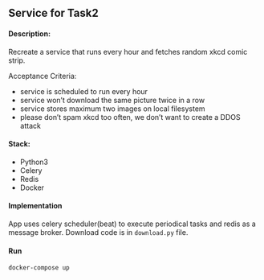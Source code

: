 ## Service for Task2

#### Description:
Recreate a service that runs every hour and fetches random xkcd comic strip.

Acceptance Criteria:
* service is scheduled to run every hour
* service won’t download the same picture twice in a row
* service stores maximum two images on local filesystem
* please don’t spam xkcd too often, we don’t want to create a DDOS attack

#### Stack:
* Python3
* Celery
* Redis
* Docker

#### Implementation
App uses celery scheduler(beat) to execute periodical tasks and redis as a message broker.
Download code is in `download.py` file.

#### Run
`docker-compose up`

